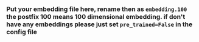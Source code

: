 ### Put your embedding file here, rename then as `embedding.100` the postfix 100 means 100 dimensional embedding. if don't have any embeddings please just set `pre_trained=False` in the config file
